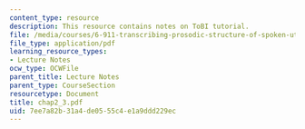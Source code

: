 ```yaml
---
content_type: resource
description: This resource contains notes on ToBI tutorial.
file: /media/courses/6-911-transcribing-prosodic-structure-of-spoken-utterances-with-tobi-january-iap-2006/7ee7a82b31a4de0555c4e1a9ddd229ec_chap2_3.pdf
file_type: application/pdf
learning_resource_types:
- Lecture Notes
ocw_type: OCWFile
parent_title: Lecture Notes
parent_type: CourseSection
resourcetype: Document
title: chap2_3.pdf
uid: 7ee7a82b-31a4-de05-55c4-e1a9ddd229ec
---
```

